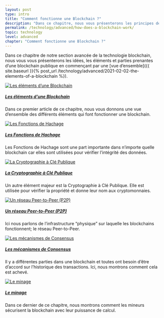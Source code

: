 ```yaml
---
layout: post
type: intro
title: "Comment fonctionne une Blockchain ?"
description: "Dans ce chapitre, nous vous présenterons les principes de base des différents éléments qui font que les blockchains fonctionnent."
permalink: /technology/advanced/how-does-a-blockchain-work/
topic: technology
level: advanced
chapter: "Comment fonctionne une Blockchain ?"
---
```


Dans ce chapitre de notre section avancée de la technologie blockchain, nous vous vous présenterons les idées, les éléments et parties prenantes d’une blockchain publique en commençant par une [vue d’ensemble]({{ site.baseurl }}{% post_url /technology/advanced/2021-02-02-the-elements-of-a-blockchain %}).

<div class="row mt-5">
    <div class="col-md-3">
        <a href="{{ site.baseurl }}{% post_url /technology/advanced/2021-02-02-the-elements-of-a-blockchain %}">
            <img src="{{site.baseurl_root}}/assets/post_files/technology/advanced/2.0-how-does-a-blockchain-work/elements_of_blockchain.svg" alt="Les éléments d’une Blockchain" />
        </a>
    </div>
    <div class="col-md-9">
        <a class="font-weight-bold" href="{{ site.baseurl }}{% post_url /technology/advanced/2021-02-02-the-elements-of-a-blockchain %}">
        <h5 class="intro-article-title">Les éléments d’une Blockchain</h5>
        </a>
        <p class="mb-1">
            Dans ce premier article de ce chapitre, nous vous donnons une vue d’ensemble des différents éléments qui font fonctionner une blockchain.
        </p>
    </div>
</div>

<div class="row mt-5">
    <div class="col-md-3">
        <a href="{{ site.baseurl }}{% post_url /technology/advanced/2021-02-03-hash-functions %}">
            <img src="{{site.baseurl_root}}/assets/post_files/technology/advanced/2.0-how-does-a-blockchain-work/hash.svg" alt="Les Fonctions de Hachage" />
        </a>
    </div>
    <div class="col-md-9">
        <a class="font-weight-bold" href="{{ site.baseurl }}{% post_url /technology/advanced/2021-02-03-hash-functions %}">
        <h5 class="intro-article-title">Les Fonctions de Hachage</h5>
        </a>
        <p class="mb-1">
            Les Fonctions de Hachage sont une part importante dans n’importe quelle blockchain car elles sont utilisées pour vérifier l’intégrité des données.
        </p>
    </div>
</div>

<div class="row mt-5">
    <div class="col-md-3">
        <a href="{{ site.baseurl }}{% post_url /technology/advanced/2021-02-04-public-key-cryptography %}">
            <img src="{{site.baseurl_root}}/assets/post_files/technology/advanced/2.0-how-does-a-blockchain-work/pkc.svg" alt="La Cryptographie à Clé Publique" />
        </a>
    </div>
    <div class="col-md-9">
        <a class="font-weight-bold" href="{{ site.baseurl }}{% post_url /technology/advanced/2021-02-04-public-key-cryptography %}">
        <h5 class="intro-article-title">La Cryptographie à Clé Publique</h5>
        </a>
        <p class="mb-1">
            Un autre élément majeur est la Cryptographie à Clé Publique. Elle est utilisée pour vérifier la propriété et donne leur nom aux cryptomonnaies.
        </p>
    </div>
</div>

<div class="row mt-5">
    <div class="col-md-3">
        <a href="{{ site.baseurl }}{% post_url /technology/advanced/2021-02-05-a-peer-to-peer-p2p-network %}">
            <img src="{{site.baseurl_root}}/assets/post_files/technology/advanced/2.0-how-does-a-blockchain-work/p2p.svg" alt="Un réseau Peer-to-Peer (P2P)" />
        </a>
    </div>
    <div class="col-md-9">
        <a class="font-weight-bold" href="{{ site.baseurl }}{% post_url /technology/advanced/2021-02-05-a-peer-to-peer-p2p-network %}">
        <h5 class="intro-article-title">Un réseau Peer-to-Peer (P2P)</h5>
        </a>
        <p class="mb-1">
            Ici nous parlons de l’infrastructure “physique” sur laquelle les blockchains fonctionnent; le réseau Peer-to-Peer.
        </p>
    </div>
</div>

<div class="row mt-5">
    <div class="col-md-3">
        <a href="{{ site.baseurl }}{% post_url /technology/advanced/2021-02-06-consensus-mechanisms %}">
            <img src="{{site.baseurl_root}}/assets/post_files/technology/advanced/2.0-how-does-a-blockchain-work/consensus.svg" alt="Les mécanismes de Consensus" />
        </a>
    </div>
    <div class="col-md-9">
        <a class="font-weight-bold" href="{{ site.baseurl }}{% post_url /technology/advanced/2021-02-06-consensus-mechanisms %}">
        <h5 class="intro-article-title">Les mécanismes de Consensus</h5>
        </a>
        <p class="mb-1">
            Il y a différentes parties dans une blockchain et toutes ont besoin d’être d’accord sur l’historique des transactions. Ici, nous montrons comment cela est achevé.
        </p>
    </div>
</div>

<div class="row mt-5">
    <div class="col-md-3">
        <a href="{{ site.baseurl }}{% post_url /technology/advanced/2021-02-07-mining %}">
            <img src="{{site.baseurl_root}}/assets/post_files/technology/advanced/2.0-how-does-a-blockchain-work/mining.svg" alt="Le minage" />
        </a>
    </div>
    <div class="col-md-9">
        <a class="font-weight-bold" href="{{ site.baseurl }}{% post_url /technology/advanced/2021-02-07-mining %}">
        <h5 class="intro-article-title">Le minage</h5>
        </a>
        <p class="mb-1">
            Dans ce dernier de ce chapitre, nous montrons comment les mineurs sécurisent la blockchain avec leur puissance de calcul.
        </p>
    </div>
</div>
